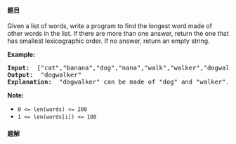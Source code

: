 #### 题目
<p>Given a list of words, write a program to find the longest word made of other words in the list. If there are more than one answer, return the one that has smallest lexicographic order. If no answer, return an empty string.</p>

<p><strong>Example: </strong></p>

<pre>
<strong>Input: </strong> [&quot;cat&quot;,&quot;banana&quot;,&quot;dog&quot;,&quot;nana&quot;,&quot;walk&quot;,&quot;walker&quot;,&quot;dogwalker&quot;]
<strong>Output: </strong> &quot;dogwalker&quot;
<strong>Explanation: </strong> &quot;dogwalker&quot; can be made of &quot;dog&quot; and &quot;walker&quot;.
</pre>

<p><strong>Note: </strong></p>

<ul>
	<li><code>0 &lt;= len(words) &lt;= 200</code></li>
	<li><code>1 &lt;= len(words[i]) &lt;= 100</code></li>
</ul>


 #### 题解